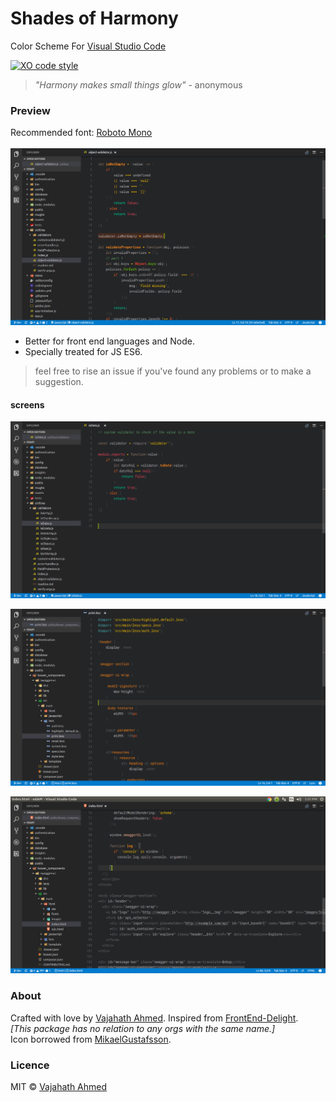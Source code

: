 # Shades of Harmony

Color Scheme For [Visual Studio Code](https://code.visualstudio.com/)

[![XO code style](https://img.shields.io/badge/code_style-XO-5ed9c7.svg)](https://github.com/sindresorhus/xo)

> _"Harmony makes small things glow"_  - anonymous

### Preview
Recommended font: [Roboto Mono](https://fonts.google.com/specimen/Roboto+Mono)<br><br>
![enter image description here](https://github.com/vajahath/shades-of-harmony/blob/master/media/shades%201.png?raw=true)

 - Better for front end languages and Node.
 - Specially treated for JS ES6.

> feel free to rise an issue if you've found any problems or to make a suggestion.

#### screens

![enter image description here](https://github.com/vajahath/shades-of-harmony/blob/master/media/shades%202.png?raw=true)

![enter image description here](https://github.com/vajahath/shades-of-harmony/blob/master/media/shades%203.png?raw=true)

![enter image description here](https://github.com/vajahath/shades-of-harmony/blob/master/media/shades%204.png?raw=true)

### About
Crafted with love by [Vajahath Ahmed](https://twitter.com/vajahath7). Inspired from [FrontEnd-Delight](https://github.com/bernatfortet/sublime-frontend-delight).<br>
_[This package has no relation to any orgs with the same name.]_<br>
Icon borrowed from [MikaelGustafsson](https://dribbble.com/MikaelGustafsson).

### Licence
MIT &copy; [Vajahath Ahmed](https://twitter.com/vajahath7)
